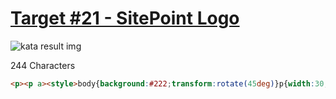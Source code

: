 # [Target #21 - SitePoint Logo](https://cssbattle.dev/play/21)

![kata result img](https://cssbattle.dev/targets/21.png)

244 Characters

```HTML
<p><p a><style>body{background:#222;transform:rotate(45deg)}p{width:30;height:80;color:2D9CDB;background:#F2994A;margin:91 126;box-shadow:106q 40q}[a]{position:fixed;width:80;height:30;margin:-101 126;border-radius:0 8q 0 8q;box-shadow:53q -55q
```
